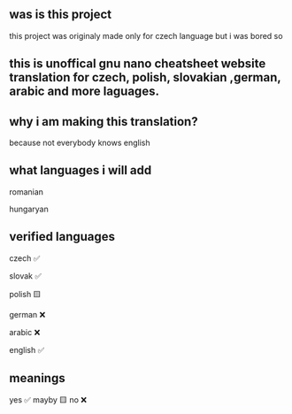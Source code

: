 was is this project
--

this project was originaly made only for czech language but i was bored so

this is unoffical gnu nano cheatsheet website translation for czech, polish, slovakian ,german, arabic and more laguages.
-
why i am making this translation?
-
because not everybody knows english

what languages i will add
-

romanian

hungaryan



verified languages
-
czech ✅

slovak ✅

polish 🟨

german ❌

arabic ❌

english ✅


meanings
-
yes ✅
mayby 🟨
no ❌
